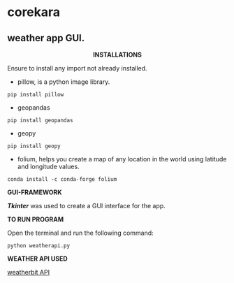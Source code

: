 # corekara
## weather app GUI.

__<center>INSTALLATIONS</center>__

Ensure to install any import not already installed.

- pillow, is a python image library.

`pip install pillow`

- geopandas

`pip install geopandas`

- geopy

`pip install geopy`

- folium, helps you create a map of any location in the world using latitude and longitude values.

`conda install -c conda-forge folium`


__GUI-FRAMEWORK__

__*Tkinter*__ was used to create a GUI interface for the app.

__TO RUN PROGRAM__

Open the terminal and run the following command:

`python weatherapi.py`

__WEATHER API USED__

[weatherbit API](https://www.weatherbit.io/api/weather-forecast-16-day)



